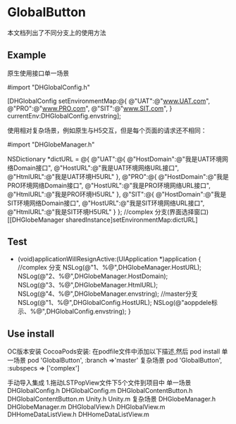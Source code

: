 # GlobalButton

本文档列出了不同分支上的使用方法


## Example
原生使用接口单一场景

#import "DHGlobalConfig.h"

[DHGlobalConfig setEnvironmentMap:@{
    @"UAT":@"www.UAT.com",
    @"PRO":@"www.PRO.com",
    @"SIT":@"www.SIT.com",
} currentEnv:DHGlobalConfig.envstring];


使用相对复杂场景，例如原生与H5交互，但是每个页面的请求还不相同：

#import "DHGlobeManager.h"

NSDictionary *dictURL = @{
    @"UAT":@{
            @"HostDomain":@"我是UAT环境网络Domain接口",
            @"HostURL":@"我是UAT环境网络URL接口",
            @"HtmlURL":@"我是UAT环境H5URL"
    },
    @"PRO":@{
            @"HostDomain":@"我是PRO环境网络Domain接口",
            @"HostURL":@"我是PRO环境网络URL接口",
            @"HtmlURL":@"我是PRO环境H5URL"
    },
    @"SIT":@{
            @"HostDomain":@"我是SIT环境网络Domain接口",
            @"HostURL":@"我是SIT环境网络URL接口",
            @"HtmlURL":@"我是SIT环境H5URL"
    }
};
//complex 分支(界面选择窗口)
[[DHGlobeManager sharedInstance]setEnvironmentMap:dictURL]



## Test

- (void)applicationWillResignActive:(UIApplication *)application
{
//complex 分支
    NSLog(@"1、%@",DHGlobeManager.HostURL);
    NSLog(@"2、%@",DHGlobeManager.HostDomain);
    NSLog(@"3、%@",DHGlobeManager.HtmlURL);
    NSLog(@"4、%@",DHGlobeManager.envstring);
//master分支
    NSLog(@"1、%@",DHGlobalConfig.HostURL);
    NSLog(@"aoppdele标示、%@",DHGlobalConfig.envstring);
}

## Use  install
OC版本安装
CocoaPods安装: 在podfile文件中添加以下描述,然后 pod install
单一场景
pod 'GlobalButton', :branch =>'master'
复杂场景
pod 'GlobalButton', :subspecs => ['complex']

手动导入集成
1.拖动LSTPopView文件下5个文件到项目中
单一场景
DHGlobalConfig.h
DHGlobalConfig.m
DHGlobalContentButton.h
DHGlobalContentButton.m
Unity.h
Unity.m
复杂场景
DHGlobeManager.h
DHGlobeManager.m
DHGlobalView.h
DHGlobalView.m
DHHomeDataListView.h
DHHomeDataListView.m
